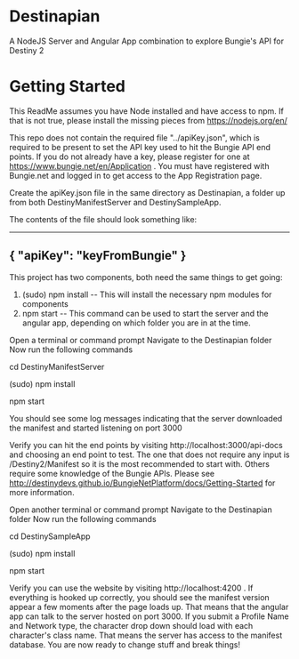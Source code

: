 # Destinapian
A NodeJS Server and Angular App combination to explore Bungie's API for Destiny 2

# Getting Started
This ReadMe assumes you have Node installed and have access to npm.
If that is not true, please install the missing pieces from https://nodejs.org/en/

This repo does not contain the required file "../apiKey.json", which is required to be present to set the API key used to hit the Bungie API end points.  If you do not already have a key, please register for one at https://www.bungie.net/en/Application .  You must have registered with Bungie.net and logged in to get access to the App Registration page.

Create the apiKey.json file in the same directory as Destinapian, a folder up from both DestinyManifestServer and DestinySampleApp.

The contents of the file should look something like:

-------------------------------
{ 
	"apiKey": "keyFromBungie"
}
-------------------------------

This project has two components, both need the same things to get going:
1) (sudo) npm install -- This will install the necessary npm modules for components
2) npm start -- This command can be used to start the server and the angular app, depending on which folder you are in at the time.

Open a terminal or command prompt
Navigate to the Destinapian folder
Now run the following commands

cd DestinyManifestServer

(sudo) npm install

npm start

You should see some log messages indicating that the server downloaded the manifest and started listening on port 3000

Verify you can hit the end points by visiting http://localhost:3000/api-docs and choosing an end point to test.  The one that does not require any input is /Destiny2/Manifest so it is the most recommended to start with.  Others require some knowledge of the Bungie APIs.  Please see http://destinydevs.github.io/BungieNetPlatform/docs/Getting-Started for more information.


Open another terminal or command prompt
Navigate to the Destinapian folder
Now run the following commands

cd DestinySampleApp

(sudo) npm install

npm start

Verify you can use the website by visiting http://localhost:4200 .  If everything is hooked up correctly, you should see the manifest version appear a few moments after the page loads up.  That means that the angular app can talk to the server hosted on port 3000.  If you submit a Profile Name and Network type, the character drop down should load with each character's class name.  That means the server has access to the manifest database.  You are now ready to change stuff and break things!
